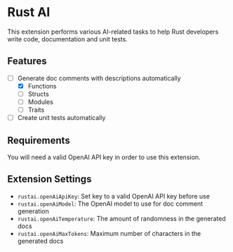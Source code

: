 # Rust AI

This extension performs various AI-related tasks to help Rust developers write code, documentation and unit tests.

## Features

- [ ] Generate doc comments with descriptions automatically
    - [x] Functions
    - [ ] Structs
    - [ ] Modules
    - [ ] Traits

- [ ] Create unit tests automatically

## Requirements

You will need a valid OpenAI API key in order to use this extension.

## Extension Settings

* `rustai.openAiApiKey`: Set key to a valid OpenAI API key before use
* `rustai.openAiModel`: The OpenAI model to use for doc comment generation
* `rustai.openAiTemperature`: The amount of randomness in the generated docs
* `rustai.openAiMaxTokens`: Maximum number of characters in the generated docs
